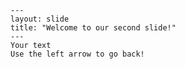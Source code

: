 
    ---
    layout: slide
    title: "Welcome to our second slide!"
    ---
    Your text
    Use the left arrow to go back!


